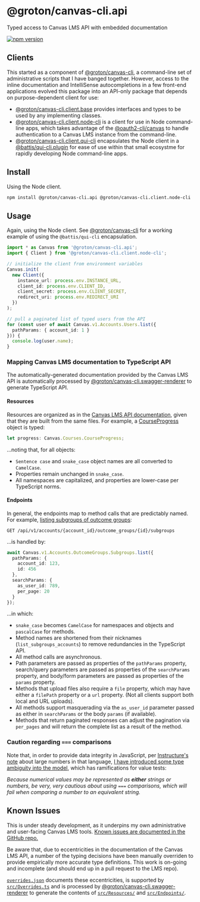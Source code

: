 # @groton/canvas-cli.api

Typed access to Canvas LMS API with embedded documentation

[![npm version](https://badge.fury.io/js/@groton%2Fcanvas-cli.api.svg)](https://www.npmjs.com/package/@groton/canvas-cli.api)

## Clients

This started as a component of [@groton/canvas-cli](https://www.npmjs.com/package/@groton/canvas-cli), a command-line set of administrative scripts that I have banged together. However, access to the inline documentation and IntelliSense autocompletions in a few front-end applications evolved this package into an API-only package that depends on purpose-dependent client for use:

- [@groton/canvas-cli.client.base](https://www.npmjs.com/package/@groton/canvas-cli.client.base) provides interfaces and types to be used by any implementing classes.
- [@groton/canvas-cli.client.node-cli](https://www.npmjs.com/package/@groton/canvas-cli.client.node-cli) is a client for use in Node command-line apps, which takes advantage of the [@oauth2-cli/canvas](https://www.npmjs.com/package/@oauth2-cli/canvas) to handle authentication to a Canvas LMS instance from the command-line.
- [@groton/canvas-cli.client.qui-cli](https://www.npmjs.com/package/@groton/canvas-cli.client.qui-clii) encapsulates the Node client in a [@battis/qui-cli.plugin](https://www.npmjs.com/package/@battis/qui-cli.plugin) for ease of use within that small ecosystme for rapidly developing Node command-line apps.

## Install

Using the Node client.

```sh
npm install @groton/canvas-cli.api @groton/canvas-cli.client.node-cli
```

## Usage

Again, using the Node client. See [@groton/canvas-cli](https://www.npmjs.com/package/@groton/canvas-cli) for a working example of using the `@battis/qui-cli` encapsulation.

```ts
import * as Canvas from '@groton/canvas-cli.api';
import { Client } from '@groton/canvas-cli.client.node-cli';

// initialize the client from environment variables
Canvas.init(
  new Client({
    instance_url: process.env.INSTANCE_URL,
    client_id: process.env.CLIENT_ID,
    client_secret: process.env.CLIENT_SECRET,
    redirect_uri: process.env.REDIRECT_URI
  })
);

// pull a paginated list of typed users from the API
for (const user of await Canvas.v1.Accounts.Users.list({
  pathParams: { account_id: 1 }
})) {
  console.log(user.name);
}
```

### Mapping Canvas LMS documentation to TypeScript API

The automatically-generated documentation provided by the Canvas LMS API is automatically processed by [@groton/canvas-cli.swagger-renderer](https://github.com/groton-school/canvas-cli/tree/main/packages/canvas-cli/swagger-renderer) to generate TypeScript API.

#### Resources

Resources are organized as in the [Canvas LMS API documentation](https://developerdocs.instructure.com/services/canvas/), given that they are built from the same files. For example, a [CourseProgress](https://developerdocs.instructure.com/services/canvas/file.all_resources/courses#courseprogress) object is typed:

```ts
let progress: Canvas.Courses.CourseProgress;
```

…noting that, for all objects:

- `Sentence case` and `snake_case` object names are all converted to `CamelCase`.
- Properties remain unchanged in `snake_case`.
- All namespaces are capitalized, and properties are lower-case per TypeScript norms.

#### Endpoints

In general, the endpoints map to method calls that are predictably named. For example, [listing subgroups of outcome groups](https://developerdocs.instructure.com/services/canvas/file.all_resources/outcome_groups#method.outcome_groups_api.subgroups):

```http
GET /api/v1/accounts/{account_id}/outcome_groups/{id}/subgroups
```

…is handled by:

```ts
await Canvas.v1.Accounts.OutcomeGroups.Subgroups.list({
  pathParams: {
    account_id: 123,
    id: 456
  },
  searchParams: {
    as_user_id: 789,
    per_page: 20
  }
});
```

…in which:

- `snake_case` becomes `CamelCase` for namespaces and objects and `pascalCase` for methods.
- Method names are shortened from their nicknames (`list_subgroups_accounts`) to remove redundancies in the TypeScript API.
- All method calls are asynchronous.
- Path parameters are passed as properties of the `pathParams` property, search/query parameters are passed as properties of the `searchParams` property, and body/form parameters are passed as properties of the `params` property.
- Methods that upload files also require a `file` property, which may have either a `filePath` property or a `url` property. (Not all clients support both local and URL uploads).
- All methods support masquerading via the `as_user_id` parameter passed as either in `searchParams` or the body `params` (if available).
- Methods that return paginated responses can adjust the pagination via `per_pages` and will return the complete list as a result of the method.

### Caution regarding `===` comparisons

Note that, in order to provide data integrity in JavaScript, per [Instructure's note](https://developerdocs.instructure.com/services/canvas#schema) about large numbers in that language, [I have introduced some type ambiguity into the model](https://github.com/groton-school/canvas-cli/commit/6fb8af754e7d0e540bb2ad783d8ed763ac71a908), which has ramifications for value tests:

_Because numerical values may be represented as **either** strings or numbers, be very, very cautious about using `===` comparisons, which will fail when comparing a number to an equivalent string._

## Known Issues

This is under steady development, as it underpins my own administrative and user-facing Canvas LMS tools. [Known issues are documented in the GitHub repo.](https://github.com/groton-school/canvas-cli/labels/%40groton%2Fcanvas-cli)

Be aware that, due to eccentricities in the documentation of the Canvas LMS API, a number of the typing decisions have been manually overriden to provide empirically more accurate type definitions. This work is on-going and incomplete (and should end up in a pull request to the LMS repo).

[`overrides.json`](https://github.com/groton-school/canvas-cli/blob/main/packages/canvas-cli/api/overrides.json) documents these eccentricities, is supported by [`src/Overrides.ts`]() and is processed by [@groton/canvas-cli.swagger-renderer](https://github.com/groton-school/canvas-cli/tree/main/packages/canvas-cli/swagger-renderer) to generate the contents of [`src/Resources/`](https://github.com/groton-school/canvas-cli/tree/main/packages/canvas-cli/api/src/Resources) and [`src/Endpoints/`](https://github.com/groton-school/canvas-cli/tree/main/packages/canvas-cli/api/src/Endpoints).
